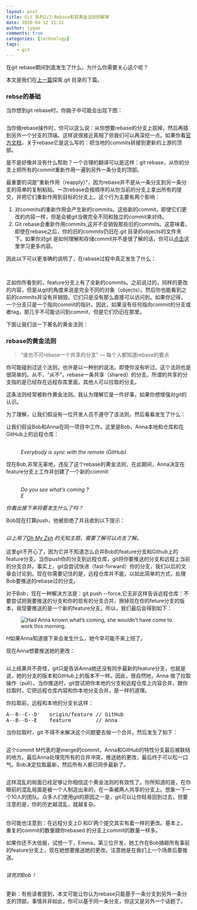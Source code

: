```yaml
---
layout: post
title: Git 系列2/3:Rebase和其黄金法则的解释
date: 2020-04-12 11:11
author: jygao
comments: true
categories: [technology]
tags:
    - git
---
```

<!-- wp:paragraph -->
<p>在git rebase期间到底发生了什么，为什么你需要关心这个呢？</p>
<!-- /wp:paragraph -->

<!-- wp:paragraph -->
<p>本文是我们在<a href="http://ies1/">上一篇</a>探索.git 目录的下篇。</p>
<!-- /wp:paragraph -->

<!-- wp:heading {"level":3} -->
<h3 id="the-base-of-the-rebase">rebse的基础</h3>
<!-- /wp:heading -->

<!-- wp:paragraph -->
<p>当你想到git rebase时，你脑子中可能会出现下图：</p>
<!-- /wp:paragraph -->

<!-- wp:image -->
<figure class="wp-block-image"><img src="https://i.loli.net/2020/04/12/Vp9oWgewYAC1l8i.png" alt=""/></figure>
<!-- /wp:image -->

<!-- wp:paragraph -->
<p>当你做rebase操作时，你可以这么说：从你想要rebase的分支上拔掉，然后再插到另外一个分支的顶端。这样说很接近真相了但我们可以再深挖一点。如果你看<a href="https://git-scm.com/docs/git-rebase">官方文档</a>，关于rebase它是这么写的：把当地的commits转接到更新的上游的顶部。</p>
<!-- /wp:paragraph -->

<!-- wp:paragraph -->
<p>是不是好像并没有什么帮助？一个合理的翻译可以是这样：git rebase，从你的分支上把所有的commit重新作用一遍到另外一条分支的顶部。</p>
<!-- /wp:paragraph -->

<!-- wp:paragraph -->
<p>最重要的词是“重新作用（reapply）”，因为rebase并不是从一条分支到另一条分支的简单的复制粘贴。一次rebase会按顺序的从你当前的分支上拿出所有的提交，并把它们重新作用到目标的分支上。这个行为主要有两个影响：</p>
<!-- /wp:paragraph -->

<!-- wp:list {"ordered":true} -->
<ol><li>对commits的重新作用会产生新的commits。这些新的commit，即使它们更改的内容一样，但是会被git当做完全不同和独立的commit来对待。</li><li>Git rebase会重新作用commits,这并不会销毁那些旧的commits。这意味着，即使在rebase之后，你的旧的commits仍旧在.git 目录的objects的文件夹下。如果你对git 是如何理解和存储commit并不是很了解的话，你可以<a href="http://bit.ly/210xGKt">点击</a>这里学习更多内容。</li></ol>
<!-- /wp:list -->

<!-- wp:paragraph -->
<p>因此以下可以更准确的说明了，在rabase过程中真正发生了什么：</p>
<!-- /wp:paragraph -->

<!-- wp:image -->
<figure class="wp-block-image"><img src="https://i.loli.net/2020/04/12/hOKlpgeJ4VRryMb.png" alt=""/></figure>
<!-- /wp:image -->

<!-- wp:paragraph -->
<p><br>正如你所看到的，feature分支上有了全新的commits。之前说过的，同样的更改的内容，但是从git的角度来说是完全不同的对象（objects）。然后你也能看到之前的commits并没有并销毁。它们只是没有那么直接可以访问到。如果你记得，一个分支只是一个指向commit的指针。因此，如果没有任何指向commit的分支或者tag，那几乎不可能访问到commit，但是它们仍旧在那里。</p>
<!-- /wp:paragraph -->

<!-- wp:paragraph -->
<p>下面让我们谈一下著名的黄金法则：</p>
<!-- /wp:paragraph -->

<!-- wp:heading {"level":3} -->
<h3 id="the-golden-rule-of-rebase">rebase的黄金法则</h3>
<!-- /wp:heading -->

<!-- wp:quote -->
<blockquote class="wp-block-quote"><p>“谁也不可rebase一个共享的分支” — 每个人都知道rebase的要点</p></blockquote>
<!-- /wp:quote -->

<!-- wp:paragraph -->
<p>你可能碰到过这个法则，也许是以一种别的说法。即使你没有听过，这个法则也是很简单的。从不，“从不”，rebase一条共享（shared）的分支。所谓的共享的分支指的是已经存在远程存库里面，其他人可以拉取的分支。</p>
<!-- /wp:paragraph -->

<!-- wp:paragraph -->
<p>这条法则经常被称作黄金法则。我认为理解它是一件好事，如果你想增强对git的认识。</p>
<!-- /wp:paragraph -->

<!-- wp:paragraph -->
<p>为了理解，让我们假设有一位开发人员不遵守了该法则，然后看看发生了什么：</p>
<!-- /wp:paragraph -->

<!-- wp:paragraph -->
<p>让我们假设Bob和Anna在同一项目中工作。这里是Bob，Anna本地和仓库和在GitHub上的远程仓库：</p>
<!-- /wp:paragraph -->

<!-- wp:image -->
<figure class="wp-block-image"><img src="https://i.loli.net/2020/04/12/j6sEyTAcQJeYZdl.png" alt=""/><figcaption> <br><em>Everybody is sync with the remote (GitHub)</em> </figcaption></figure>
<!-- /wp:image -->

<!-- wp:paragraph -->
<p>现在Bob,非常无辜地，违反了这个rebase的黄金法则，在此期间，Anna决定在feature分支上工作并创建了一个新的commit:</p>
<!-- /wp:paragraph -->

<!-- wp:image -->
<figure class="wp-block-image"><img src="https://i.loli.net/2020/04/12/5Wp1HOoNfPK4Gy9.png" alt=""/><figcaption> <br><em>Do you see what’s coming ?</em>  <br><em>E</em> </figcaption></figure>
<!-- /wp:image -->

<!-- wp:paragraph -->
<p><em>你看出接下来将要发生什么了吗？</em></p>
<!-- /wp:paragraph -->

<!-- wp:paragraph -->
<p>Bob现在打算push，他被拒绝了并且收到以下提示：</p>
<!-- /wp:paragraph -->

<!-- wp:image -->
<figure class="wp-block-image"><img src="https://i.loli.net/2020/04/12/C8VBIq3DMu5RN6G.png" alt=""/></figure>
<!-- /wp:image -->

<!-- wp:paragraph -->
<p><em>以上用了<a href="https://github.com/ohmyzsh/ohmyzsh">Oh My Zsh</a> 的无知主题，需要了解可以点击了解。</em><br><br>这里git不开心了，因为它并不知道怎么合并Bob的feature分支和Github上的feature分支。当你push你的分支到远程仓库，git将你要推送的分支和远程上当前的分支合并。事实上，git会尝试快进（fast-forward）你的分支，我们以后的文章会讨论到。现在你需要记住的是，远程仓库并不能，以如此简单的方式，处理Bob要推送的rebase过的分支。</p>
<!-- /wp:paragraph -->

<!-- wp:paragraph -->
<p>对于Bob，现在一种解决方法是：git push --force,它无非这样告诉远程仓库：不要尝试把我要推送的分支和你的现有的分支合并，擦掉现在你的feture分支的版本，我现要推送的是一个新的feature分支。所以，我们最后会得到如下：</p>
<!-- /wp:paragraph -->

<!-- wp:image -->
<figure class="wp-block-image"><img src="https://i.loli.net/2020/04/12/I94Nx7rijuOnKMf.png" alt="Had Anna known what’s coming, she wouldn’t have come to work this morning."/></figure>
<!-- /wp:image -->

<!-- wp:paragraph -->
<p><em>H</em>如果Anna知道接下来会发生什么，她今早可能不来上班了。</p>
<!-- /wp:paragraph -->

<!-- wp:paragraph -->
<p>现在Anna想要推送她的更改：</p>
<!-- /wp:paragraph -->

<!-- wp:image -->
<figure class="wp-block-image"><img src="https://i.loli.net/2020/04/12/fEWSqBlVOtu3dPa.png" alt=""/></figure>
<!-- /wp:image -->

<!-- wp:paragraph -->
<p>以上结果并不奇怪，git只是告诉Anna她还没有同步最新的feature分支，也就是说，她的分支的版本和GitHub上的版本不一样。因此，很自然地，Anna 做了拉取操作（pull）。当你推送时，git尝试把你本地的分支和远程仓库上内容合并，跟你拉取时，它把远程仓库内容和你本地分支合并，是一样的道理。</p>
<!-- /wp:paragraph -->

<!-- wp:paragraph -->
<p>你拉取前，远程和本地的分支长这样：</p>
<!-- /wp:paragraph -->

<!-- wp:preformatted -->
<pre class="wp-block-preformatted">A--B--C--D'   origin/feature // GitHub <br>A--B--D--E    feature        // Anna</pre>
<!-- /wp:preformatted -->

<!-- wp:paragraph -->
<p>当你拉取时，git 不得不未解决这个问题要去做一个合并。然后发生了如下：</p>
<!-- /wp:paragraph -->

<!-- wp:image -->
<figure class="wp-block-image"><img src="https://i.loli.net/2020/04/12/tKSG2uN743kXlCg.png" alt=""/></figure>
<!-- /wp:image -->

<!-- wp:paragraph -->
<p>这个commit M代表的是merge的commit，Anna和GitHub的特性分支最后被联结的地方。最后Anna处理完所有的合并冲突，推送她的更改，最后终于可以松一口气。Bob决定拉取最新，然后所有人都已同步最新了。</p>
<!-- /wp:paragraph -->

<!-- wp:image -->
<figure class="wp-block-image"><img src="https://i.loli.net/2020/04/12/fXz9JKbIav6diQu.png" alt=""/></figure>
<!-- /wp:image -->

<!-- wp:paragraph -->
<p>这样混乱的局面已经足够让你相信这个黄金法则的有效性了。你所知道的是，在你眼前的混乱局面是被一个人制造出来的，在一条被两人共享的分支上。想象一下一个10人的团队。众多人们使用git的原因之一是，git可以让你轻易回到过去，但要注意的是，你的历史越混乱，就越复杂。<br><br></p>
<!-- /wp:paragraph -->

<!-- wp:paragraph -->
<p>你可能也注意到：在远程分支上D 和D'两个提交其实有着一样的更改。基本上，重复的commit的数量跟你rebased 的分支上commit的数量一样多。</p>
<!-- /wp:paragraph -->

<!-- wp:paragraph -->
<p>如果你还不大信服，试想一下，Emma，第三位开发，她工作在Bob搞砸所有事前的feature分支上，现在她想要推送她的更改。注意她是在我们上一个场景后要推送。</p>
<!-- /wp:paragraph -->

<!-- wp:image -->
<figure class="wp-block-image"><img src="https://i.loli.net/2020/04/12/luvOwIr6BNYk7bW.png" alt=""/></figure>
<!-- /wp:image -->

<!-- wp:paragraph -->
<p><em>该死的Bob！</em></p>
<!-- /wp:paragraph -->

<!-- wp:paragraph -->
<p><br>更新：有些读者提到，本文可能让你认为rebase只能基于一条分支到另外一条分支的顶部。事情并非如此，你可以基于同一条分支，但这又是另外一个话题了。</p>
<!-- /wp:paragraph -->

